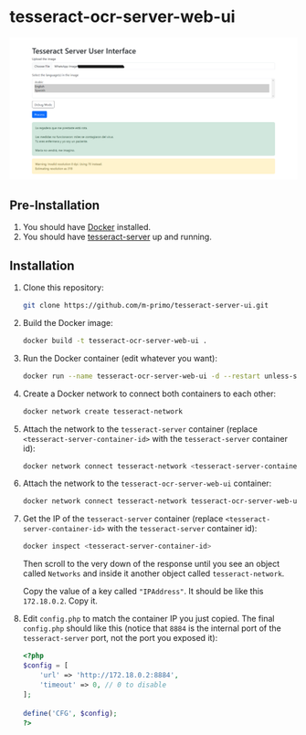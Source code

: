 # tesseract-ocr-server-web-ui

![Screenshot](screenshot.png)

## Pre-Installation

1. You should have [Docker](https://docs.docker.com/engine/install/) installed.
2. You should have [tesseract-server](https://github.com/hertzg/tesseract-server) up and running.

## Installation

1. Clone this repository:

    ```bash
    git clone https://github.com/m-primo/tesseract-server-ui.git
    ```

2. Build the Docker image:

    ```bash
    docker build -t tesseract-ocr-server-web-ui .
    ```

3. Run the Docker container (edit whatever you want):

    ```bash
    docker run --name tesseract-ocr-server-web-ui -d --restart unless-stopped -v /path/to/config:/app/config -p 8080:8080 tesseract-ocr-server-web-ui
    ```

4. Create a Docker network to connect both containers to each other:

    ```bash
    docker network create tesseract-network
    ```

5. Attach the network to the `tesseract-server` container (replace `<tesseract-server-container-id>` with the `tesseract-server` container id):

    ```bash
    docker network connect tesseract-network <tesseract-server-container-id>
    ```

6. Attach the network to the `tesseract-ocr-server-web-ui` container:

    ```bash
    docker network connect tesseract-network tesseract-ocr-server-web-ui
    ```

7. Get the IP of the `tesseract-server` container (replace `<tesseract-server-container-id>` with the `tesseract-server` container id):

    ```bash
    docker inspect <tesseract-server-container-id>
    ```

    Then scroll to the very down of the response until you see an object called `Networks` and inside it another object called `tesseract-network`.

    Copy the value of a key called `"IPAddress"`.
    It should be like this `172.18.0.2`. Copy it.

8. Edit `config.php` to match the container IP you just copied. The final `config.php` should like this (notice that `8884` is the internal port of the `tesseract-server` port, not the port you exposed it):

    ```php
    <?php
    $config = [
        'url' => 'http://172.18.0.2:8884',
        'timeout' => 0, // 0 to disable
    ];

    define('CFG', $config);
    ?>
    ```
